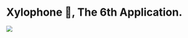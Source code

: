 

# Xylophone 🎹, The 6th Application.



[![](http://img.youtube.com/vi/vEF7JU3s5MI/0.jpg)](http://www.youtube.com/watch?v=vEF7JU3s5MI "")
